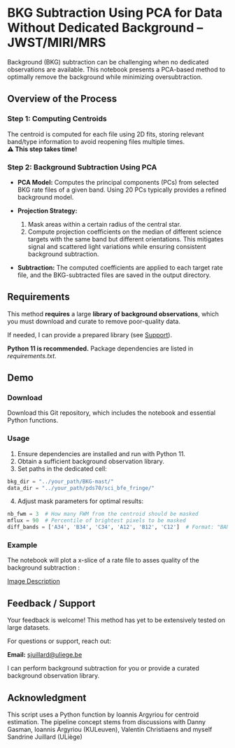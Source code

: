 # BKG Subtraction Using PCA for Data Without Dedicated Background – JWST/MIRI/MRS

Background (BKG) subtraction can be challenging when no dedicated observations are available. This notebook presents a PCA-based method to optimally remove the background while minimizing oversubtraction.

## Overview of the Process

### **Step 1: Computing Centroids**

The centroid is computed for each file using 2D fits, storing relevant band/type information to avoid reopening files multiple times.\
**⚠ This step takes time!**

### **Step 2: Background Subtraction Using PCA**

- **PCA Model:** Computes the principal components (PCs) from selected BKG rate files of a given band. Using 20 PCs typically provides a refined background model.

- **Projection Strategy:**
  1. Mask areas within a certain radius of the central star.
  2. Compute projection coefficients on the median of different science targets with the same band but different orientations. This mitigates signal and scattered light variations while ensuring consistent background subtraction.

- **Subtraction:**
  The computed coefficients are applied to each target rate file, and the BKG-subtracted files are saved in the output directory.

## Requirements

This method **requires** a large **library of background observations**, which you must download and curate to remove poor-quality data.

If needed, I can provide a prepared library (see [Support](#feedback--support)).

**Python 11 is recommended.** Package dependencies are listed in *requirements.txt*.

## Demo

### Download

Download this Git repository, which includes the notebook and essential Python functions.


### Usage

1. Ensure dependencies are installed and run with Python 11.
2. Obtain a sufficient background observation library.
3. Set paths in the dedicated cell:

```python
bkg_dir = "../your_path/BKG-mast/"
data_dir = "../your_path/pds70/sci_bfe_fringe/"
```

4. Adjust mask parameters for optimal results:

```python
nb_fwm = 3  # How many FWM from the centroid should be masked
mflux = 90  # Percentile of brightest pixels to be masked
diff_bands = ['A34', 'B34', 'C34', 'A12', 'B12', 'C12']  # Format: "BANDCHAN", e.g., "A12"
```

### Example

The notebook will plot a x-slice of a rate file to asses quality of the background subtraction : 

[Image Description](bkgres.png)

## Feedback / Support

Your feedback is welcome! This method has yet to be extensively tested on large datasets.

For questions or support, reach out:

**Email:** [sjuillard@uliege.be](mailto\:sjuillard@uliege.be)

I can perform background subtraction for you or provide a curated background observation library.

## Acknowledgment

This script uses a Python function by Ioannis Argyriou for centroid estimation. The pipeline concept stems from discussions with Danny Gasman, Ioannis Argyriou (KULeuven), Valentin Christiaens and myself Sandrine Juillard (ULiège) 

